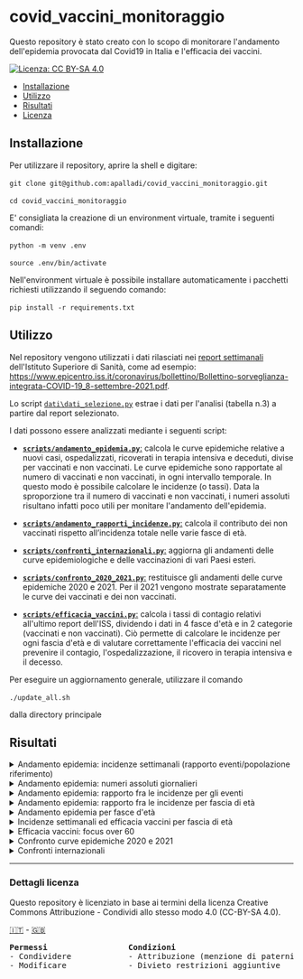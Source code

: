 # covid_vaccini_monitoraggio

Questo repository è stato creato con lo scopo di monitorare l'andamento dell'epidemia provocata dal Covid19 in Italia e l'efficacia dei vaccini.

[![Licenza: CC BY-SA 4.0](https://img.shields.io/badge/License-CC%20BY--SA%204.0-lightgrey.svg)](#dettagli-licenza)

- [Installazione](#installazione)
- [Utilizzo](#utilizzo)
- [Risultati](#risultati)
- [Licenza](#dettagli-licenza)


## Installazione

Per utilizzare il repository, aprire la shell e digitare:

`git clone git@github.com:apalladi/covid_vaccini_monitoraggio.git` 

`cd covid_vaccini_monitoraggio`

E' consigliata la creazione di un environment virtuale, tramite i seguenti comandi:

`python -m venv .env`

`source .env/bin/activate`

Nell'environment virtuale è possibile installare automaticamente i pacchetti richiesti utilizzando il seguendo comando:

`pip install -r requirements.txt` 


## Utilizzo

Nel repository vengono utilizzati i dati rilasciati nei [report settimanali](https://www.epicentro.iss.it/coronavirus/aggiornamenti) dell'Istituto Superiore di Sanità, come ad esempio: https://www.epicentro.iss.it/coronavirus/bollettino/Bollettino-sorveglianza-integrata-COVID-19_8-settembre-2021.pdf.

Lo script [`dati\dati_selezione.py`](https://github.com/apalladi/covid_vaccini_monitoraggio/blob/main/dati/dati_selezione.py) estrae i dati per l'analisi (tabella n.3) a partire dal report selezionato.

I dati possono essere analizzati mediante i seguenti script:


- [**`scripts/andamento_epidemia.py`**:](https://github.com/apalladi/covid_vaccini_monitoraggio/blob/main/scripts/andamento_epidemia.py) calcola le curve epidemiche relative a nuovi casi, ospedalizzati, ricoverati in terapia intensiva e deceduti, divise per vaccinati e non vaccinati. Le curve epidemiche sono rapportate al numero di vaccinati e non vaccinati, in ogni intervallo temporale. In questo modo è possibile calcolare le incidenze (o tassi). Data la sproporzione tra il numero di vaccinati e non vaccinati, i numeri assoluti risultano infatti poco utili per monitare l'andamento dell'epidemia. 


- [**`scripts/andamento_rapporti_incidenze.py`**:](https://github.com/apalladi/covid_vaccini_monitoraggio/blob/main/scripts/andamento_rapporti_incidenze.py) calcola il contributo dei non vaccinati rispetto all’incidenza totale nelle varie fasce di età.


- [**`scripts/confronti_internazionali.py`**:](https://github.com/apalladi/covid_vaccini_monitoraggio/blob/main/scripts/confronti_internazionali.py) aggiorna gli andamenti delle curve epidemiologiche e delle vaccinazioni di vari Paesi esteri.


- [**`scripts/confronto_2020_2021.py`**:](https://github.com/apalladi/covid_vaccini_monitoraggio/blob/main/scripts/confronto_2020_2021.py) restituisce gli andamenti delle curve epidemiche 2020 e 2021. Per il 2021 vengono mostrate separatamente le curve dei vaccinati e dei non vaccinati. 


- [**`scripts/efficacia_vaccini.py`**:](https://github.com/apalladi/covid_vaccini_monitoraggio/blob/main/scripts/efficacia_vaccini.py) calcola i tassi di contagio relativi all'ultimo report dell'ISS, dividendo i dati in 4 fasce d'età e in 2 categorie (vaccinati e non vaccinati). Ciò permette di calcolare le incidenze per ogni fascia d'età e di valutare correttamente l'efficacia dei vaccini nel prevenire il contagio, l'ospedalizzazione, il ricovero in terapia intensiva e il decesso. 


Per eseguire un aggiornamento generale, utilizzare il comando

`./update_all.sh`

dalla directory principale

## Risultati

<details>
  <summary>Andamento epidemia: incidenze settimanali (rapporto eventi/popolazione riferimento)</summary>
  <p align="center"><img width="750" src="/risultati/andamento_epidemia.png"></p>
</details>

<details>
  <summary>Andamento epidemia: numeri assoluti giornalieri</summary>
  <p align="center"><img width="750" src="/risultati/andamento_epidemia_num_assoluti.png"></p>
</details>

<details>
  <summary>Andamento epidemia: rapporto fra le incidenze per gli eventi</summary>
  <p align="center"><img width="750" src="/risultati/rapporto_tra_tassi.png"></p>
</details>

<details>
  <summary>Andamento epidemia: rapporto fra le incidenze per fascia di età</summary>
  <p align="center"><img width="750" src="/risultati/andamento_rapporti_incidenze.png"></p>
</details>

<details>
  <summary>Andamento epidemia per fasce d'età</summary><blockquote>
    <details>
      <summary>Nuovi casi</summary><blockquote>
      <p align="center"><img width="750" src="/risultati/andamento_fasce_età_casi.png"></p>
    </blockquote></details>
    <details>
      <summary>Ospedalizzati</summary><blockquote>
      <p align="center"><img width="750" src="/risultati/andamento_fasce_età_ospedalizzati.png"></p>
    </blockquote></details>
    <details>
      <summary>Ricoverati in terapia intensiva</summary><blockquote>
      <p align="center"><img width="750" src="/risultati/andamento_fasce_età_ricoveratiTI.png"></p>
    </blockquote></details>
    <details>
      <summary>Decessi</summary><blockquote>
      <p align="center"><img width="750" src="/risultati/andamento_fasce_età_decessi.png"></p>
    </blockquote></details>
</blockquote></details>

<details>
  <summary>Incidenze settimanali ed efficacia vaccini per fascia di età</summary>
  <p align="center"><img width="750" src="/risultati/tassi_efficacia.png"></p>
</details>

<details>
  <summary>Efficacia vaccini: focus over 60</summary>
  <p align="center"><img width="750" src="/risultati/focus_over60.png"></p>
</details>

<details>
  <summary>Confronto curve epidemiche 2020 e 2021</summary>
  <p align="center"><img width="750" src="/risultati/confrontro_2020_2021.png"></p>
</details>

<details>
  <summary>Confronti internazionali</summary><blockquote>
    <details>
      <summary>Confronto incidenza contagi tra Bulgaria, Romania e Portogallo</summary><blockquote>
      <p align="center"><img width="750" src="/risultati/confronto_nazioni_epidemia-vaccino.png"></p>
    </blockquote></details>
</blockquote></details>


___


### Dettagli licenza

Questo repository è licenziato in base ai termini della licenza Creative Commons Attribuzione - Condividi allo stesso modo 4.0  (CC-BY-SA 4.0).

[:it:](https://creativecommons.org/licenses/by/4.0/deed.it) - [:gb:](https://creativecommons.org/licenses/by/4.0/)
<pre>
<b>Permessi</b>                 <b>Condizioni</b>
- Condividere            - Attribuzione (menzione di paternità adeguata)
- Modificare             - Divieto restrizioni aggiuntive    
</pre>
